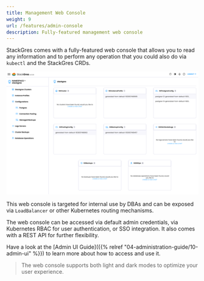 ```yaml
---
title: Management Web Console
weight: 9
url: /features/admin-console
description: Fully-featured management web console
---
```


StackGres comes with a fully-featured web console that allows you to read any information and to perform any operation that you could also do via `kubectl` and the StackGres CRDs.

![StackGres Web Console](web-console.png)

This web console is targeted for internal use by DBAs and can be exposed via `LoadBalancer` or other Kubernetes routing mechanisms.

The web console can be accessed via default admin credentials, via Kubernetes RBAC for user authentication, or SSO integration.
It also comes with a REST API for further flexibility.

Have a look at the [Admin UI Guide]({{% relref "04-administration-guide/10-admin-ui" %}}) to learn more about how to access and use it.

> The web console supports both light and dark modes to optimize your user experience.